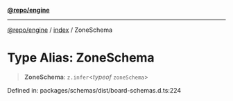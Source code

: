 [**@repo/engine**](../../README.md)

---

[@repo/engine](../../modules.md) / [index](../README.md) / ZoneSchema

# Type Alias: ZoneSchema

> **ZoneSchema**: `z.infer`\<_typeof_ `zoneSchema`\>

Defined in: packages/schemas/dist/board-schemas.d.ts:224
